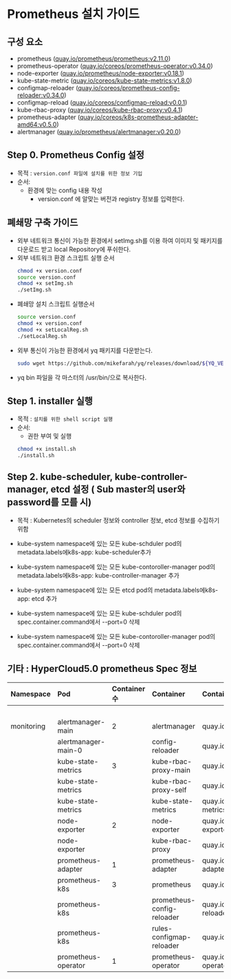 
# Prometheus 설치 가이드

## 구성 요소
* prometheus ([quay.io/prometheus/prometheus:v2.11.0](https://quay.io/repository/prometheus/prometheus?tag=latest&tab=tags))
* prometheus-operator ([quay.io/coreos/prometheus-operator:v0.34.0](https://quay.io/repository/coreos/prometheus-operator?tag=latest&tab=tags))
* node-exporter ([quay.io/prometheus/node-exporter:v0.18.1](https://quay.io/repository/prometheus/node-exporter?tag=latest&tab=tags))
* kube-state-metric ([quay.io/coreos/kube-state-metrics:v1.8.0](https://quay.io/repository/coreos/kube-state-metrics?tag=latest&tab=tags))
* configmap-reloader ([quay.io/coreos/prometheus-config-reloader:v0.34.0](https://quay.io/repository/coreos/prometheus-config-reloader?tag=latest&tab=tags))
* configmap-reload ([quay.io/coreos/configmap-reload:v0.0.1](https://quay.io/repository/coreos/configmap-reload?tag=latest&tab=tags))
* kube-rbac-proxy ([quay.io/coreos/kube-rbac-proxy:v0.4.1](https://quay.io/repository/coreos/kube-rbac-proxy?tag=latest&tab=tags))
* prometheus-adapter ([quay.io/coreos/k8s-prometheus-adapter-amd64:v0.5.0](https://quay.io/repository/coreos/k8s-prometheus-adapter-amd64?tag=latest&tab=tags))
* alertmanager ([quay.io/prometheus/alertmanager:v0.20.0](https://quay.io/repository/prometheus/alertmanager?tag=latest&tab=tags))



## Step 0. Prometheus Config 설정
* 목적 : `version.conf 파일에 설치를 위한 정보 기입`
* 순서: 
	* 환경에 맞는 config 내용 작성
		* version.conf 에 알맞는 버전과 registry 정보를 입력한다.

## 폐쇄망 구축 가이드
* 외부 네트워크 통신이 가능한 환경에서 setImg.sh를 이용 하여 이미지 및 패키지를 다운로드 받고 local Repository에 푸쉬한다.	
* 외부 네트워크 환경 스크립트 실행 순서
	```bash
	chmod +x version.conf
	source version.conf
	chmod +x setImg.sh
	./setImg.sh
	```
* 폐쇄망 설치 스크립트 실행순서
	```bash
	source version.conf
	chmod +x version.conf
	chmod +x setLocalReg.sh
	./setLocalReg.sh
	```
* 외부 통신이 가능한 환경에서 yq 패키지를 다운받는다.
	```bash
	sudo wget https://github.com/mikefarah/yq/releases/download/${YQ_VERSION}/yq_linux_amd64 -O /usr/bin/yq
	```
* yq bin 파일을 각 마스터의 /usr/bin/으로 복사한다.
## Step 1. installer 실행
* 목적 : `설치를 위한 shell script 실행`
* 순서: 
	* 권한 부여 및 실행
	``` bash
	chmod +x install.sh
	./install.sh
	```


## Step 2. kube-scheduler, kube-controller-manager,  etcd 설정 ( Sub master의 user와 password를 모를 시)

* 목적 : Kubernetes의 scheduler 정보와 controller 정보, etcd 정보를 수집하기 위함

* kube-system namespace에 있는 모든 kube-schduler pod의 metadata.labels에k8s-app: kube-scheduler추가
* kube-system namespace에 있는 모든 kube-contoroller-manager pod의 metadata.labels에k8s-app: kube-controller-manager 추가
* kube-system namespace에 있는 모든 etcd pod의 metadata.labels에k8s-app: etcd 추가
* kube-system namespace에 있는 모든 kube-schduler pod의 spec.container.command에서 --port=0 삭제
* kube-system namespace에 있는 모든 kube-contoroller-manager pod의 spec.container.command에서 --port=0 삭제


## 기타 : HyperCloud5.0 prometheus Spec 정보
|Namespace|Pod|Container 수|Container|Container image|Request| |Limit| |
|:----|:----|:----|:----|:----|:----|:----|:----|:----|
| | | | | |cpu|memory|cpu|memory|
|monitoring|alertmanager-main|2|alertmanager|quay.io/prometheus/alertmanager:v0.20.0|100m|200Mi|100m|200Mi|
| |alertmanager-main-0| |config-reloader|quay.io/coreos/configmap-reload:v0.0.1| | | | |
| |kube-state-metrics|3|kube-rbac-proxy-main|quay.io/coreos/kube-rbac-proxy:v0.4.1|10m|20Mi|20m|40Mi|
| |kube-state-metrics| |kube-rbac-proxy-self|quay.io/coreos/kube-rbac-proxy:v0.4.1|10m|20Mi|20m|40Mi|
| |kube-state-metrics| |kube-state-metrics|quay.io/coreos/kube-state-metrics:v0.34.0|100m|150Mi|10m|150Mi|
| |node-exporter|2|node-exporter|quay.io/prometheus/node-exporter:v0.18.1|100m|50Mi|250m|100Mi|
| |node-exporter| |kube-rbac-proxy|quay.io/coreos/kube-rbac-proxy:v0.4.1|10m|20Mi|20m|40Mi|
| |prometheus-adapter|1|prometheus-adapter|quay.io/coreos/k8s-prometheus-adapter-amd64:v0.5.0|200m|200Mi|100|200Mi|
| |prometheus-k8s|3|prometheus|quay.io/prometheus/prometheus:v2.11.0|100m|200Mi|100m|200Mi|
| |prometheus-k8s| |prometheus-config-reloader|quay.io/coreos/prometheus-config-reloader:v0.34.0| | | | |
| |prometheus-k8s| |rules-configmap-reloader|quay.io/coreos/configmap-reload:v0.0.1| | | | |
| |prometheus-operator|1|prometheus-operator|quay.io/coreos/prometheus-operator:v0.34.0|100m|100Mi|200m|200Mi|
